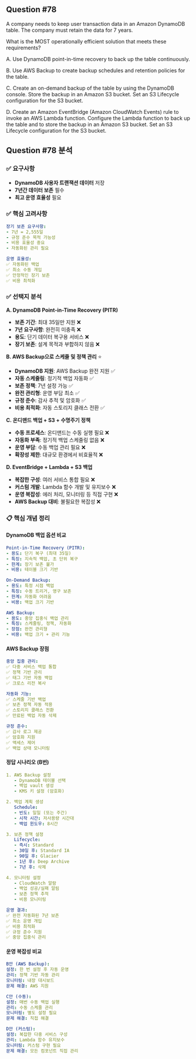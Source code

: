 ## Question #78
A company needs to keep user transaction data in an Amazon DynamoDB table. 
The company must retain the data for 7 years.

What is the MOST operationally efficient solution that meets these requirements?

A. Use DynamoDB point-in-time recovery to back up the table continuously.

B. Use AWS Backup to create backup schedules and retention policies for the table.

C. Create an on-demand backup of the table by using the DynamoDB console. Store the backup in an Amazon S3 bucket. Set an S3 Lifecycle configuration for the S3 bucket.

D. Create an Amazon EventBridge (Amazon CloudWatch Events) rule to invoke an AWS Lambda function. Configure the Lambda function to back up the table and to store the backup in an Amazon S3 bucket. Set an S3 Lifecycle configuration for the S3 bucket.

## Question #78 분석

### ✅ 요구사항
- **DynamoDB 사용자 트랜잭션 데이터** 저장
- **7년간 데이터 보존** 필수
- **최고 운영 효율성** 필요

### ✅ 핵심 고려사항
```yaml
장기 보존 요구사항:
- 7년 = 2,555일
- 규정 준수 목적 가능성
- 비용 효율성 중요
- 자동화된 관리 필요

운영 효율성:
✅ 자동화된 백업
✅ 최소 수동 개입
✅ 안정적인 장기 보존
✅ 비용 최적화
```

### ✅ 선택지 분석

**A. DynamoDB Point-in-Time Recovery (PITR)**
- **보존 기간**: 최대 35일만 지원 ❌
- **7년 요구사항**: 완전히 미충족 ❌
- **용도**: 단기 데이터 복구용 서비스 ❌
- **장기 보존**: 설계 목적과 부합하지 않음 ❌

**B. AWS Backup으로 스케줄 및 정책 관리** ⭐
- **DynamoDB 지원**: AWS Backup 완전 지원 ✅
- **자동 스케줄링**: 정기적 백업 자동화 ✅
- **보존 정책**: 7년 설정 가능 ✅
- **완전 관리형**: 운영 부담 최소 ✅
- **규정 준수**: 감사 추적 및 암호화 ✅
- **비용 최적화**: 자동 스토리지 클래스 전환 ✅

**C. 온디맨드 백업 + S3 + 수명주기 정책**
- **수동 프로세스**: 온디맨드는 수동 실행 필요 ❌
- **자동화 부족**: 정기적 백업 스케줄링 없음 ❌
- **운영 부담**: 수동 백업 관리 필요 ❌
- **확장성 제한**: 대규모 환경에서 비효율적 ❌

**D. EventBridge + Lambda + S3 백업**
- **복잡한 구성**: 여러 서비스 통합 필요 ❌
- **커스텀 개발**: Lambda 함수 개발 및 유지보수 ❌
- **운영 복잡성**: 에러 처리, 모니터링 등 직접 구현 ❌
- **AWS Backup 대비**: 불필요한 복잡성 ❌

### 📋 핵심 개념 정리

#### **DynamoDB 백업 옵션 비교**
```yaml
Point-in-Time Recovery (PITR):
- 용도: 단기 복구 (최대 35일)
- 특징: 지속적 백업, 초 단위 복구
- 한계: 장기 보존 불가
- 비용: 테이블 크기 기반

On-Demand Backup:
- 용도: 특정 시점 백업
- 특징: 수동 트리거, 영구 보존
- 한계: 자동화 어려움
- 비용: 백업 크기 기반

AWS Backup:
- 용도: 중앙 집중식 백업 관리
- 특징: 스케줄링, 정책, 자동화
- 장점: 완전 관리형
- 비용: 백업 크기 + 관리 기능
```

#### **AWS Backup 장점**
```yaml
중앙 집중 관리:
✅ 다중 서비스 백업 통합
✅ 정책 기반 관리
✅ 태그 기반 자동 백업
✅ 크로스 리전 복사

자동화 기능:
✅ 스케줄 기반 백업
✅ 보존 정책 자동 적용
✅ 스토리지 클래스 전환
✅ 만료된 백업 자동 삭제

규정 준수:
✅ 감사 로그 제공
✅ 암호화 지원
✅ 액세스 제어
✅ 백업 상태 모니터링
```


#### **정답 시나리오 (B번)**
```yaml
1. AWS Backup 설정
   - DynamoDB 테이블 선택
   - 백업 vault 생성
   - KMS 키 설정 (암호화)

2. 백업 계획 생성
   Schedule:
   - 빈도: 일일 (또는 주간)
   - 시작 시간: 저사용량 시간대
   - 백업 윈도우: 8시간

3. 보존 정책 설정
   Lifecycle:
   - 즉시: Standard
   - 30일 후: Standard IA
   - 90일 후: Glacier
   - 1년 후: Deep Archive
   - 7년 후: 삭제

4. 모니터링 설정
   - CloudWatch 알람
   - 백업 성공/실패 알림
   - 보존 정책 추적
   - 비용 모니터링

운영 결과:
✅ 완전 자동화된 7년 보존
✅ 최소 운영 개입
✅ 비용 최적화
✅ 규정 준수 지원
✅ 중앙 집중식 관리
```


#### **운영 복잡성 비교**
```yaml
B안 (AWS Backup):
설정: 한 번 설정 후 자동 운영
관리: 정책 기반 자동 관리
모니터링: 내장 대시보드
문제 해결: AWS 지원

C안 (수동):
설정: 매번 수동 백업 실행
관리: 수동 스케줄 관리
모니터링: 별도 설정 필요
문제 해결: 직접 해결

D안 (커스텀):
설정: 복잡한 다중 서비스 구성
관리: Lambda 함수 유지보수
모니터링: 커스텀 구현 필요
문제 해결: 모든 컴포넌트 직접 관리
```
